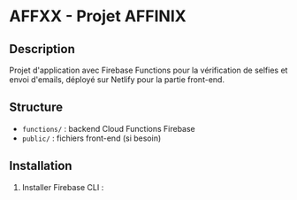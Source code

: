 # AFFXX - Projet AFFINIX

## Description

Projet d'application avec Firebase Functions pour la vérification de selfies et envoi d'emails, déployé sur Netlify pour la partie front-end.

## Structure

- `functions/` : backend Cloud Functions Firebase
- `public/` : fichiers front-end (si besoin)

## Installation

1. Installer Firebase CLI :  
